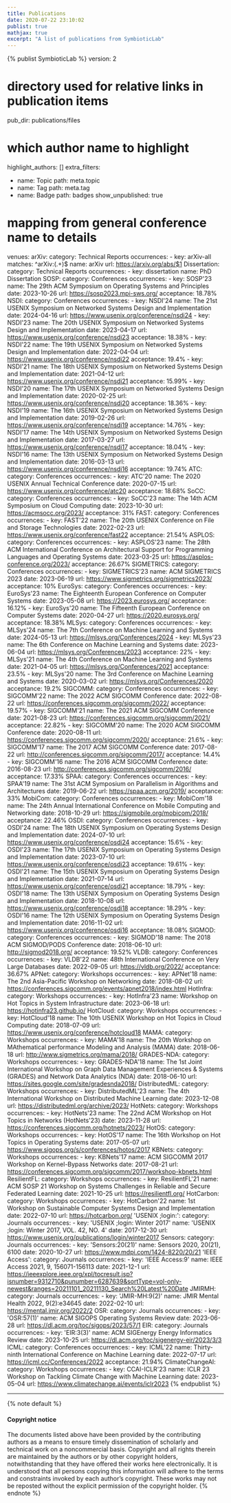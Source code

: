 ```yaml
---
title: Publications
date: 2020-07-22 23:10:02
publist: true
mathjax: true
excerpt: "A list of publications from SymbioticLab"
---
```

{% publist SymbioticLab %}
version: 2
# directory used for relative links in publication items
pub_dir: publications/files
# which author name to highlight
highlight_authors: []
extra_filters:
- name: Topic
  path: meta.topic
- name: Tag
  path: meta.tag
- name: Badge
  path: badges
show_unpublished: true
# mapping from general conference name to details
venues:
  arXiv:
    category: Technical Reports
    occurrences:
    - key: arXiv-all
      matches: ^arXiv:(.+)$
      name: arXiv
      url: https://arxiv.org/abs/$1
  Dissertation:
    category: Technical Reports
    occurrences:
    - key: dissertation
      name: PhD Dissertation
  SOSP:
    category: Conferences
    occurrences:
    - key: SOSP'23
      name: The 29th ACM Symposium on Operating Systems and Principles
      date: 2023-10-26
      url: https://sosp2023.mpi-sws.org/
      acceptance: 18.78%
  NSDI:
    category: Conferences
    occurrences:
    - key: NSDI'24
      name: The 21st USENIX Symposium on Networked Systems Design and Implementation
      date: 2024-04-16
      url: https://www.usenix.org/conference/nsdi24
    - key: NSDI'23
      name: The 20th USENIX Symposium on Networked Systems Design and Implementation
      date: 2023-04-17
      url: https://www.usenix.org/conference/nsdi23
      acceptance: 18.38%
    - key: NSDI'22
      name: The 19th USENIX Symposium on Networked Systems Design and Implementation
      date: 2022-04-04
      url: https://www.usenix.org/conference/nsdi22
      acceptance: 19.4%
    - key: NSDI'21
      name: The 18th USENIX Symposium on Networked Systems Design and Implementation
      date: 2021-04-12
      url: https://www.usenix.org/conference/nsdi21
      acceptance: 15.99%
    - key: NSDI'20
      name: The 17th USENIX Symposium on Networked Systems Design and Implementation
      date: 2020-02-25
      url: https://www.usenix.org/conference/nsdi20
      acceptance: 18.36%
    - key: NSDI'19
      name: The 16th USENIX Symposium on Networked Systems Design and Implementation
      date: 2019-02-26
      url: https://www.usenix.org/conference/nsdi19
      acceptance: 14.76%
    - key: NSDI'17
      name: The 14th USENIX Symposium on Networked Systems Design and Implementation
      date: 2017-03-27
      url: https://www.usenix.org/conference/nsdi17
      acceptance: 18.04%
    - key: NSDI'16
      name: The 13th USENIX Symposium on Networked Systems Design and Implementation
      date: 2016-03-13
      url: https://www.usenix.org/conference/nsdi16
      acceptance: 19.74%
  ATC:
    category: Conferences
    occurrences:
    - key: ATC'20
      name: The 2020 USENIX Annual Technical Conference
      date: 2020-07-15
      url: https://www.usenix.org/conference/atc20
      acceptance: 18.68%
  SoCC:
    category: Conferences
    occurrences:
    - key: SoCC'23
      name: The 14th ACM Symposium on Cloud Computing
      date: 2023-10-30
      url: https://acmsocc.org/2023/
      acceptance: 31%
  FAST:
    category: Conferences
    occurrences:
    - key: FAST'22
      name: The 20th USENIX Conference on File and Storage Technologies
      date: 2022-02-23
      url: https://www.usenix.org/conference/fast22
      acceptance: 21.54%
  ASPLOS:
    category: Conferences
    occurrences:
    - key: ASPLOS'23
      name: The 28th ACM International Conference on Architectural Support for Programming Languages and Operating Systems
      date: 2023-03-25
      url: https://asplos-conference.org/2023/
      acceptance: 26.67%
  SIGMETRICS:
    category: Conferences
    occurrences:
    - key: SIGMETRICS'23
      name: ACM SIGMETRICS 2023
      date: 2023-06-19
      url: https://www.sigmetrics.org/sigmetrics2023/
      acceptance: 10%
  EuroSys:
    category: Conferences
    occurrences:
    - key: EuroSys'23
      name: The Eighteenth European Conference on Computer Systems
      date: 2023-05-08
      url: https://2023.eurosys.org/
      acceptance: 16.12%
    - key: EuroSys'20
      name: The Fifteenth European Conference on Computer Systems
      date: 2020-04-27
      url: https://2020.eurosys.org/
      acceptance: 18.38%
  MLSys:
    category: Conferences
    occurrences:
    - key: MLSys'24
      name: The 7th Conference on Machine Learning and Systems
      date: 2024-05-13
      url: https://mlsys.org/Conferences/2024 
    - key: MLSys'23
      name: The 6th Conference on Machine Learning and Systems
      date: 2023-06-04
      url: https://mlsys.org/Conferences/2023
      acceptance: 22%
    - key: MLSys'21
      name: The 4th Conference on Machine Learning and Systems
      date: 2021-04-05
      url: https://mlsys.org/Conferences/2021
      acceptance: 23.5%
    - key: MLSys'20
      name: The 3rd Conference on Machine Learning and Systems
      date: 2020-03-02
      url: https://mlsys.org/Conferences/2020
      acceptance: 19.2%
  SIGCOMM:
    category: Conferences
    occurrences:
    - key: SIGCOMM'22
      name: The 2022 ACM SIGCOMM Conference
      date: 2022-08-22
      url: https://conferences.sigcomm.org/sigcomm/2022/
      acceptance: 19.57%
    - key: SIGCOMM'21
      name: The 2021 ACM SIGCOMM Conference
      date: 2021-08-23
      url: https://conferences.sigcomm.org/sigcomm/2021/
      acceptance: 22.82%
    - key: SIGCOMM'20
      name: The 2020 ACM SIGCOMM Conference
      date: 2020-08-11
      url: https://conferences.sigcomm.org/sigcomm/2020/
      acceptance: 21.6%
    - key: SIGCOMM'17
      name: The 2017 ACM SIGCOMM Conference
      date: 2017-08-22
      url: http://conferences.sigcomm.org/sigcomm/2017/
      acceptance: 14.4%
    - key: SIGCOMM'16
      name: The 2016 ACM SIGCOMM Conference
      date: 2016-08-23
      url: http://conferences.sigcomm.org/sigcomm/2016/
      acceptance: 17.33%
  SPAA:
    category: Conferences
    occurrences:
    - key: SPAA'19
      name: The 31st ACM Symposium on Parallelism in Algorithms and Architectures
      date: 2019-06-22
      url: https://spaa.acm.org/2019/
      acceptance: 33%
  MobiCom:
    category: Conferences
    occurrences:
    - key: MobiCom'18
      name: The 24th Annual International Conference on Mobile Computing and Networking
      date: 2018-10-29
      url: https://sigmobile.org/mobicom/2018/
      acceptance: 22.46%
  OSDI:
    category: Conferences
    occurrences:
    - key: OSDI'24
      name: The 18th USENIX Symposium on Operating Systems Design and Implementation
      date: 2024-07-10
      url: https://www.usenix.org/conference/osdi24
      acceptance: 15.6%
    - key: OSDI'23
      name: The 17th USENIX Symposium on Operating Systems Design and Implementation
      date: 2023-07-10
      url: https://www.usenix.org/conference/osdi23
      acceptance: 19.61%
    - key: OSDI'21
      name: The 15th USENIX Symposium on Operating Systems Design and Implementation
      date: 2021-07-14
      url: https://www.usenix.org/conference/osdi21
      acceptance: 18.79%
    - key: OSDI'18
      name: The 13th USENIX Symposium on Operating Systems Design and Implementation
      date: 2018-10-08
      url: https://www.usenix.org/conference/osdi18
      acceptance: 18.29%
    - key: OSDI'16
      name: The 12th USENIX Symposium on Operating Systems Design and Implementation
      date: 2016-11-02
      url: https://www.usenix.org/conference/osdi16
      acceptance: 18.08%
  SIGMOD:
    category: Conferences
    occurrences:
    - key: SIGMOD'18
      name: The 2018 ACM SIGMOD/PODS Conference
      date: 2018-06-10
      url: http://sigmod2018.org/
      acceptance: 19.52%
  VLDB:
    category: Conferences
    occurrences:
    - key: VLDB'22
      name: 48th International Conference on Very Large Databases
      date: 2022-09-05
      url: https://vldb.org/2022/
      acceptance: 36.67%
  APNet:
    category: Workshops
    occurrences:
    - key: APNet'18
      name: The 2nd Asia-Pacific Workshop on Networking
      date: 2018-08-02
      url: https://conferences.sigcomm.org/events/apnet2018/index.html
  HotInfra:
    category: Workshops
    occurrences:
    - key: HotInfra'23
      name: Workshop on Hot Topics in System Infrastructure
      date: 2023-06-18
      url: https://hotinfra23.github.io/
  HotCloud:
    category: Workshops
    occurrences:
    - key: HotCloud'18
      name: The 10th USENIX Workshop on Hot Topics in Cloud Computing
      date: 2018-07-09
      url: https://www.usenix.org/conference/hotcloud18
  MAMA:
    category: Workshops
    occurrences:
    - key: MAMA'18
      name: The 20th Workshop on MAthematical performance Modeling and Analysis (MAMA)
      date: 2018-06-18
      url: http://www.sigmetrics.org/mama/2018/
  GRADES-NDA:
    category: Workshops
    occurrences:
    - key: GRADES-NDA'18
      name: The 1st Joint International Workshop on Graph Data Management Experiences
        & Systems (GRADES) and Network Data Analytics (NDA)
      date: 2018-06-10
      url: https://sites.google.com/site/gradesnda2018/
  DistributedML:
    category: Workshops
    occurrences:
    - key: DistributedML'23
      name: The 4th International Workshop on Distributed Machine Learning
      date: 2023-12-08
      url: https://distributedml.org/archive/2023/
  HotNets:
    category: Workshops
    occurrences:
    - key: HotNets'23
      name: The 22nd ACM Workshop on Hot Topics in Networks (HotNets'23)
      date: 2023-11-28
      url: https://conferences.sigcomm.org/hotnets/2023/
  HotOS:
    category: Workshops
    occurrences:
    - key: HotOS'17
      name: The 16th Workshop on Hot Topics in Operating Systems
      date: 2017-05-07
      url: https://www.sigops.org/s/conferences/hotos/2017
  KBNets:
    category: Workshops
    occurrences:
    - key: KBNets'17
      name: ACM SIGCOMM 2017 Workshop on Kernel-Bypass Networks
      date: 2017-08-21
      url: https://conferences.sigcomm.org/sigcomm/2017/workshop-kbnets.html
  ResilientFL:
    category: Workshops
    occurrences:
    - key: ResilientFL'21
      name: ACM SOSP 21 Workshop on Systems Challenges in Reliable and Secure Federated Learning
      date: 2021-10-25
      url: https://resilientfl.org/
  HotCarbon:
    category: Workshops
    occurrences:
    - key: HotCarbon'22
      name: 1st Workshop on Sustainable Computer Systems Design and Implementation
      date: 2022-07-10
      url: https://hotcarbon.org/
  'USENIX ;login:':
    category: Journals
    occurrences:
    - key: 'USENIX ;login: Winter 2017'
      name: 'USENIX ;login: Winter 2017, VOL. 42, NO. 4'
      date: 2017-12-30
      url: https://www.usenix.org/publications/login/winter2017
  Sensors:
    category: Journals
    occurrences:
    - key: 'Sensors:20(21)'
      name: Sensors 2020, 20(21), 6100
      date: 2020-10-27
      url: https://www.mdpi.com/1424-8220/20/21
  'IEEE Access':
    category: Journals
    occurrences:
    - key: 'IEEE Access:9'
      name: IEEE Access 2021, 9, 156071-156113
      date: 2021-12-1
      url: https://ieeexplore.ieee.org/xpl/tocresult.jsp?isnumber=9312710&punumber=6287639&sortType=vol-only-newest&ranges=20211101_20211130_Search%20Latest%20Date
  JMIRMH:
    category: Journals
    occurrences:
    - key: 'JMIR-MH:9(2)'
      name: JMIR Mental Health 2022, 9(2):e34645
      date: 2022-02-10
      url: https://mental.jmir.org/2022/2
  OSR:
    category: Journals
    occurrences:
    - key: 'OSR:57(1)'
      name: ACM SIGOPS Operating Systems Review
      date: 2023-06-28
      url: https://dl.acm.org/toc/sigops/2023/57/1
  EIR:
    category: Journals
    occurrences:
    - key: 'EIR:3(3)'
      name: ACM SIGEnergy Energy Informatics Review
      date: 2023-10-25
      url: https://dl.acm.org/toc/sigenergy-eir/2023/3/3
  ICML:
    category: Conferences
    occurrences:
    - key: ICML'22
      name: Thirty-ninth International Conference on Machine Learning
      date: 2022-07-17
      url: https://icml.cc/Conferences/2022
      acceptance: 21.94%
  ClimateChangeAI:
    category: Workshops
    occurrences:
    - key: CCAI-ICLR'23
      name: ICLR 23 Workshop on Tackling Climate Change with Machine Learning
      date: 2023-05-04
      url: https://www.climatechange.ai/events/iclr2023
{% endpublist %}

---

{% note default %}
#### Copyright notice
The documents listed above have been provided by the contributing authors as a means to ensure timely dissemination of scholarly and technical work on a noncommercial basis. Copyright and all rights therein are maintained by the authors or by other copyright holders, notwithstanding that they have offered their works here electronically. It is understood that all persons copying this information will adhere to the terms and constraints invoked by each author’s copyright. These works may not be reposted without the explicit permission of the copyright holder.
{% endnote %}
